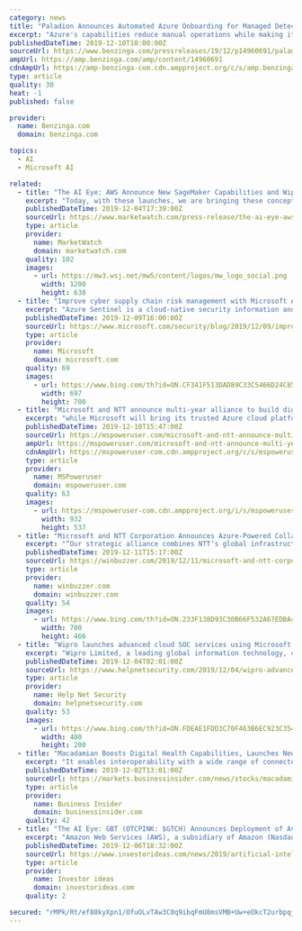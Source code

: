 ```yaml
---
category: news
title: "Paladion Announces Automated Azure Onboarding for Managed Detection and Response Services"
excerpt: "Azure's capabilities reduce manual operations while making it easier to scale over ... This speed is achieved by using Artificial Intelligence and Machine Learning to assess large volumes of data quickly. Enterprise companies from a variety of industries trust Paladion's MDR to protect their sensitive information. The benefits of this next ..."
publishedDateTime: 2019-12-10T10:00:00Z
sourceUrl: https://www.benzinga.com/pressreleases/19/12/p14960691/paladion-announces-automated-azure-onboarding-for-managed-detection-and-response-services
ampUrl: https://amp.benzinga.com/amp/content/14960691
cdnAmpUrl: https://amp-benzinga-com.cdn.ampproject.org/c/s/amp.benzinga.com/amp/content/14960691
type: article
quality: 30
heat: -1
published: false

provider:
  name: Benzinga.com
  domain: benzinga.com

topics:
  - AI
  - Microsoft AI

related:
  - title: "The AI Eye: AWS Announce New SageMaker Capabilities and Wipro Launching Advanced Cloud SOC Services with Microsoft Azure Sentinel"
    excerpt: "Today, with these launches, we are bringing these concepts to machine learning developers for the very first time.\" Wipro Limited (NYSE:WIT) is launching an advanced cloud Security Operations Centre (SOC) services using Microsoft (NasdaqGS:MSFT) Azure Sentinel. This will see Wipro provide \"managed cloud SOC services with built in Artificial ..."
    publishedDateTime: 2019-12-04T17:39:00Z
    sourceUrl: https://www.marketwatch.com/press-release/the-ai-eye-aws-announce-new-sagemaker-capabilities-and-wipro-launching-advanced-cloud-soc-services-with-microsoft-azure-sentinel-2019-12-04
    type: article
    provider:
      name: MarketWatch
      domain: marketwatch.com
    quality: 102
    images:
      - url: https://mw3.wsj.net/mw5/content/logos/mw_logo_social.png
        width: 1200
        height: 630
  - title: "Improve cyber supply chain risk management with Microsoft Azure"
    excerpt: "Azure Sentinel is a cloud-native security information and event manager (SIEM) platform that uses built-in artificial intelligence (AI) to help analyze large volumes of data across an enterprise—fast. Azure Sentinel aggregates data from all sources, including users, applications, servers, and devices running on-premises or in any cloud ..."
    publishedDateTime: 2019-12-09T16:00:00Z
    sourceUrl: https://www.microsoft.com/security/blog/2019/12/09/improve-cyber-supply-chain-risk-management-microsoft-azure/
    type: article
    provider:
      name: Microsoft
      domain: microsoft.com
    quality: 69
    images:
      - url: https://www.bing.com/th?id=ON.CF341F513DAD89C33C5466D24C858DCA
        width: 697
        height: 700
  - title: "Microsoft and NTT announce multi-year alliance to build digital enterprise solutions on Azure"
    excerpt: "while Microsoft will bring its trusted Azure cloud platform and AI expertise. NTT has also announced that it has selected Microsoft Azure as its preferred cloud platform. “NTT is committed to helping enterprises realize their digital transformation initiatives to help create a smarter world. We believe that the combination of the Microsoft ..."
    publishedDateTime: 2019-12-10T15:47:00Z
    sourceUrl: https://mspoweruser.com/microsoft-and-ntt-announce-multi-year-alliance-to-build-digital-enterprise-solutions-on-azure/
    ampUrl: https://mspoweruser.com/microsoft-and-ntt-announce-multi-year-alliance-to-build-digital-enterprise-solutions-on-azure/amp/
    cdnAmpUrl: https://mspoweruser-com.cdn.ampproject.org/c/s/mspoweruser.com/microsoft-and-ntt-announce-multi-year-alliance-to-build-digital-enterprise-solutions-on-azure/amp/
    type: article
    provider:
      name: MSPoweruser
      domain: mspoweruser.com
    quality: 63
    images:
      - url: https://mspoweruser-com.cdn.ampproject.org/i/s/mspoweruser.com/wp-content/uploads/2018/10/Swift-Azure.jpg
        width: 932
        height: 537
  - title: "Microsoft and NTT Corporation Announces Azure-Powered Collaboration"
    excerpt: "“Our strategic alliance combines NTT’s global infrastructure and services expertise with the power of Azure,” said Satya Nadella, CEO, Microsoft. “Together, we will build new solutions spanning AI, cybersecurity and hybrid cloud, as we work to help enterprise customers everywhere accelerate their digital transformation.” “NTT is ..."
    publishedDateTime: 2019-12-11T15:17:00Z
    sourceUrl: https://winbuzzer.com/2019/12/11/microsoft-and-ntt-corporation-announces-azure-powered-collaboration-xcxwbn/
    type: article
    provider:
      name: winbuzzer.com
      domain: winbuzzer.com
    quality: 54
    images:
      - url: https://www.bing.com/th?id=ON.233F138D93C30B66F532A67EDBA46649
        width: 700
        height: 466
  - title: "Wipro launches advanced cloud SOC services using Microsoft Azure Sentinel"
    excerpt: "Wipro Limited, a leading global information technology, consulting and business process services company, announced the launch of advanced cloud Security Operations Centre (SOC) services using Microsoft Azure Sentinel. As part of this integration, Wipro will offer managed cloud SOC services with built in Artificial Intelligence (AI) and ..."
    publishedDateTime: 2019-12-04T02:01:00Z
    sourceUrl: https://www.helpnetsecurity.com/2019/12/04/wipro-advanced-cloud-soc/
    type: article
    provider:
      name: Help Net Security
      domain: helpnetsecurity.com
    quality: 53
    images:
      - url: https://www.bing.com/th?id=ON.FDEAE1FDD3C70F463B6EC923C3543928
        width: 400
        height: 200
  - title: "Macadamian Boosts Digital Health Capabilities, Launches New HealthConnect Platform as a Service on Microsoft Azure"
    excerpt: "It enables interoperability with a wide range of connected devices and health data platforms, and the integration of AI in to clinical workflows to help deliver clinicians and patients real-time connected insights to improve health outcomes. \"Today finding ways to effectively use technology to connect clinicians and researchers to share ..."
    publishedDateTime: 2019-12-02T13:01:00Z
    sourceUrl: https://markets.businessinsider.com/news/stocks/macadamian-boosts-digital-health-capabilities-launches-new-healthconnect-platform-as-a-service-on-microsoft-azure-1028730091
    type: article
    provider:
      name: Business Insider
      domain: businessinsider.com
    quality: 42
  - title: "The AI Eye: GBT (OTCPINK: $GTCH) Announces Deployment of Avant! AI Into Sports Handicapping and AWS (NasdaqGS: $AMZN) Partners with NFL"
    excerpt: "Amazon Web Services (AWS), a subsidiary of Amazon (NasdaqGS:AMZN), has partnered with the National Football League (NFL) to advance player health and safety using the former's \"artificial intelligence (AI) and machine learning (ML) services to provide a deeper and more profound understanding of the game than ever before\". Andy Jassy ..."
    publishedDateTime: 2019-12-06T18:32:00Z
    sourceUrl: https://www.investorideas.com/news/2019/artificial-intelligence/12061AIEye-GTCH-AMZN.asp
    type: article
    provider:
      name: Investor ideas
      domain: investorideas.com
    quality: 2

secured: "rMPk/Rt/ef80kyXpn1/OfuOLvTAw3C0q9ibqFmU8msVMB+Uw+eOkcT2urbpqjoE0Zr+15nqg1RsGtmlEPFU8RZQ2J3ibh5axCH1hJ8oPhBhL6gl3+IEl/fW8qIjMjc3S7Stb6/CPYfcyB9UKoTw/34Vkwl9j30L7DF0DVBBmbt8hrAONQdezApaUHuxfzuqvG4Ha5n1VM4udilzgsx07ZXg4cDHMA1slcHyCIPjXksWb/xBvGF3E9ri7ehirriKFRdln0RfM5h6QWUQEF++Idw==;/KjJbjZZaBxDLzNIwACoRA=="
---
```


